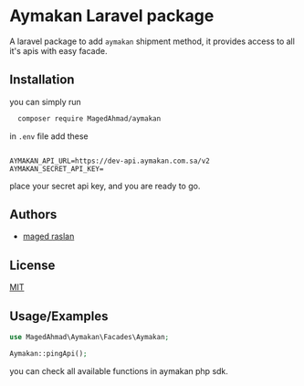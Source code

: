 
# Aymakan Laravel package

A laravel package to add `aymakan` shipment method, it provides access to all it's apis with easy facade.


## Installation

you can simply run

```bash
  composer require MagedAhmad/aymakan
```

in `.env` file add these

```

AYMAKAN_API_URL=https://dev-api.aymakan.com.sa/v2
AYMAKAN_SECRET_API_KEY=
```

place your secret api key, and you are ready to go.
## Authors

- [maged raslan](https://www.github.com/MagedAhmad)


## License

[MIT](https://choosealicense.com/licenses/mit/)


## Usage/Examples

```php
use MagedAhmad\Aymakan\Facades\Aymakan;

Aymakan::pingApi();
```

you can check all available functions in aymakan php sdk.
